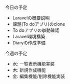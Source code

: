  今日の予定

- Laravelの概要説明
- 課題(To doアプリ)のclone
- To doアプリの挙動確認
- Laravel環境構築
- Diaryの作成準備

 今週の予定
- 水: 一覧表示機能実装
- 木: 新規作成機能
- 金: 編集機能/削除機能実装


